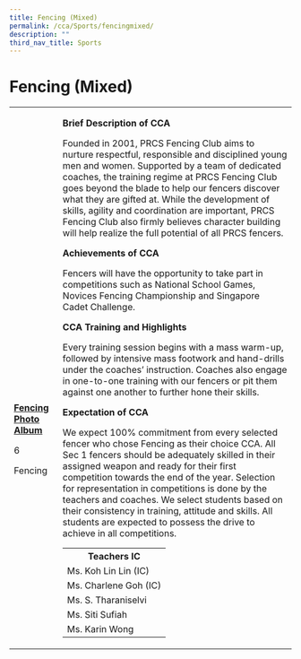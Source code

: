 ```yaml
---
title: Fencing (Mixed)
permalink: /cca/Sports/fencingmixed/
description: ""
third_nav_title: Sports
---
```

<h1>Fencing (Mixed)</h1>
<table>
<tbody>
<tr>
<td><br /><br /><br /><br /><br /><br /><br /><br /><br /><br /><br />
<p><strong><u>Fencing Photo Album</u></strong></p>
<p>6</p>
<p>Fencing</p>
</td>
<td>
<p><strong>Brief Description of CCA</strong></p>
<p>Founded in 2001, PRCS Fencing Club aims to nurture respectful, responsible and disciplined young men and women. Supported by a team of dedicated coaches, the training regime at PRCS Fencing Club goes beyond the blade to help our fencers discover what they are gifted at. While the development of skills, agility and coordination are important, PRCS Fencing Club also firmly believes character building will help realize the full potential of all PRCS fencers.</p>
<p><strong>Achievements of CCA</strong></p>
<p>Fencers will have the opportunity to take part in competitions such as National School Games, Novices Fencing Championship and Singapore Cadet Challenge.</p>
<p><strong>CCA Training and Highlights</strong></p>
<p>Every training session begins with a mass warm-up, followed by intensive mass footwork and hand-drills under the coaches&rsquo; instruction. Coaches also engage in one-to-one training with our fencers or pit them against one another to further hone their skills.</p>
<p><strong>Expectation of CCA</strong></p>
<p>We expect 100% commitment from every selected fencer who chose Fencing as their choice CCA. All Sec 1 fencers should be adequately skilled in their assigned weapon and ready for their first competition towards the end of the year. Selection for representation in competitions is done by the teachers and coaches. We select students based on their consistency in training, attitude and skills. All students are expected to possess the drive to achieve in all competitions.</p>
<table>
<tbody>
<tr>
<th colspan="5">Teachers IC</th>
</tr>
<tr>
<td colspan="5">Ms. Koh Lin Lin (IC)</td>
</tr>
<tr>
<td colspan="5">Ms. Charlene Goh (IC)</td>
</tr>
<tr>
<td colspan="5">Ms.&nbsp;S. Tharaniselvi</td>
</tr>
<tr>
<td colspan="5">Ms. Siti Sufiah</td>
</tr>
<tr>
<td colspan="5">Ms. Karin Wong</td>
</tr>
</tbody>
</table>
</td>
</tr>
</tbody>
</table>